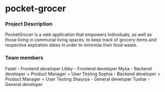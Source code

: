# pocket-grocer

### Project Description
PocketGrocer is a web application that empowers individuals, as well as those living in communal living spaces, to keep track of grocery items and respective expiration dates in order to minimize their food waste.

### Team members
Fadel - Frontend developer
Libby - Frontend developer
Myka - Backend developer + Product Manager + User Testing
Sophia - Backend developer + Product Manager + User Testing
Shaurya - General developer
Tushar - General developer
